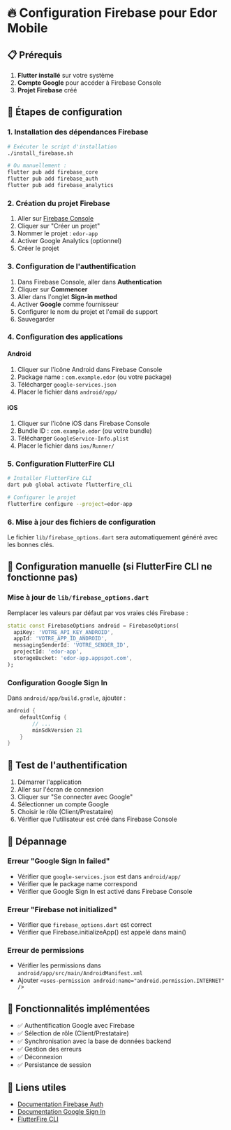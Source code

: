 # 🔥 Configuration Firebase pour Edor Mobile

## 📋 Prérequis

1. **Flutter installé** sur votre système
2. **Compte Google** pour accéder à Firebase Console
3. **Projet Firebase** créé

## 🚀 Étapes de configuration

### 1. Installation des dépendances Firebase

```bash
# Exécuter le script d'installation
./install_firebase.sh

# Ou manuellement :
flutter pub add firebase_core
flutter pub add firebase_auth
flutter pub add firebase_analytics
```

### 2. Création du projet Firebase

1. Aller sur [Firebase Console](https://console.firebase.google.com)
2. Cliquer sur "Créer un projet"
3. Nommer le projet : `edor-app`
4. Activer Google Analytics (optionnel)
5. Créer le projet

### 3. Configuration de l'authentification

1. Dans Firebase Console, aller dans **Authentication**
2. Cliquer sur **Commencer**
3. Aller dans l'onglet **Sign-in method**
4. Activer **Google** comme fournisseur
5. Configurer le nom du projet et l'email de support
6. Sauvegarder

### 4. Configuration des applications

#### Android
1. Cliquer sur l'icône Android dans Firebase Console
2. Package name : `com.example.edor` (ou votre package)
3. Télécharger `google-services.json`
4. Placer le fichier dans `android/app/`

#### iOS
1. Cliquer sur l'icône iOS dans Firebase Console
2. Bundle ID : `com.example.edor` (ou votre bundle)
3. Télécharger `GoogleService-Info.plist`
4. Placer le fichier dans `ios/Runner/`

### 5. Configuration FlutterFire CLI

```bash
# Installer FlutterFire CLI
dart pub global activate flutterfire_cli

# Configurer le projet
flutterfire configure --project=edor-app
```

### 6. Mise à jour des fichiers de configuration

Le fichier `lib/firebase_options.dart` sera automatiquement généré avec les bonnes clés.

## 🔧 Configuration manuelle (si FlutterFire CLI ne fonctionne pas)

### Mise à jour de `lib/firebase_options.dart`

Remplacer les valeurs par défaut par vos vraies clés Firebase :

```dart
static const FirebaseOptions android = FirebaseOptions(
  apiKey: 'VOTRE_API_KEY_ANDROID',
  appId: 'VOTRE_APP_ID_ANDROID',
  messagingSenderId: 'VOTRE_SENDER_ID',
  projectId: 'edor-app',
  storageBucket: 'edor-app.appspot.com',
);
```

### Configuration Google Sign In

Dans `android/app/build.gradle`, ajouter :

```gradle
android {
    defaultConfig {
        // ...
        minSdkVersion 21
    }
}
```

## 🧪 Test de l'authentification

1. Démarrer l'application
2. Aller sur l'écran de connexion
3. Cliquer sur "Se connecter avec Google"
4. Sélectionner un compte Google
5. Choisir le rôle (Client/Prestataire)
6. Vérifier que l'utilisateur est créé dans Firebase Console

## 🐛 Dépannage

### Erreur "Google Sign In failed"
- Vérifier que `google-services.json` est dans `android/app/`
- Vérifier que le package name correspond
- Vérifier que Google Sign In est activé dans Firebase Console

### Erreur "Firebase not initialized"
- Vérifier que `firebase_options.dart` est correct
- Vérifier que Firebase.initializeApp() est appelé dans main()

### Erreur de permissions
- Vérifier les permissions dans `android/app/src/main/AndroidManifest.xml`
- Ajouter `<uses-permission android:name="android.permission.INTERNET" />`

## 📱 Fonctionnalités implémentées

- ✅ Authentification Google avec Firebase
- ✅ Sélection de rôle (Client/Prestataire)
- ✅ Synchronisation avec la base de données backend
- ✅ Gestion des erreurs
- ✅ Déconnexion
- ✅ Persistance de session

## 🔗 Liens utiles

- [Documentation Firebase Auth](https://firebase.google.com/docs/auth/flutter/start)
- [Documentation Google Sign In](https://pub.dev/packages/google_sign_in)
- [FlutterFire CLI](https://firebase.flutter.dev/docs/cli/)

